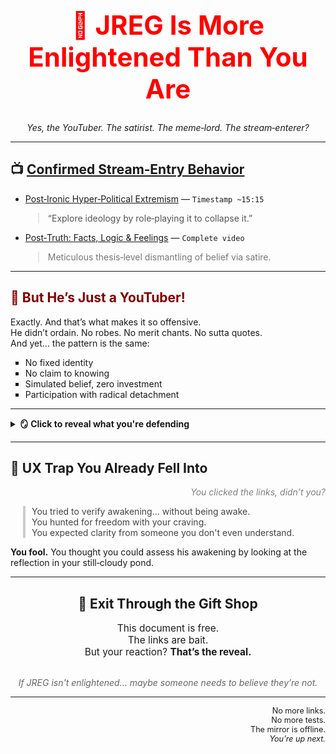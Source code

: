 <!-- JREG Is More Enlightened Than You Are -->

<h1 align="center" style="color:red; font-size:3em;">📡 JREG Is More Enlightened Than You Are</h1>

<p align="center"><em>Yes, the YouTuber. The satirist. The meme‑lord. The stream‑enterer?</em></p>

<hr>

<h2>📺 <u>Confirmed Stream‑Entry Behavior</u></h2>

<ul>
  <li><a href="https://www.youtube.com/watch?v=jhsUchBe3I0" target="_blank">Post‑Ironic Hyper‑Political Extremism</a> — <code>Timestamp ~15:15</code><br>
    <blockquote style="margin-left:20px; color:#555;">“Explore ideology by role‑playing it to collapse it.”</blockquote>
  <li><a href="https://www.youtube.com/watch?v=J3irKjpQruI" target="_blank">Post‑Truth: Facts, Logic & Feelings</a> — <code>Complete video</code><br>
    <blockquote style="margin-left:20px; color:#777;">Meticulous thesis‑level dismantling of belief via satire.</blockquote>
  </li>
</ul>

<hr>

<h2 style="color:#800000;">💢 But He’s Just a YouTuber!</h2>

<p>Exactly. And that’s what makes it so offensive.<br>
He didn’t ordain. No robes. No merit chants. No sutta quotes.<br>
And yet… the pattern is the same:</p>

<ul style="list-style: square;">
  <li>No fixed identity</li>
  <li>No claim to knowing</li>
  <li>Simulated belief, zero investment</li>
  <li>Participation with radical detachment</li>
</ul>

<hr>

<details>
<summary><strong>🪞 Click to reveal what you're defending</strong></summary>
<p><br>
You didn’t want to awaken. You wanted to be the one who awakened.<br>
And now that persona got out‑meme’d by a satire channel.<br>
</p>
</details>

<hr>

<h2>🎣 UX Trap You Already Fell Into</h2>

<p style="font-style:italic; color:gray; text-align:right;">You clicked the links, didn’t you?</p>

<blockquote style="border-left: 4px solid #ccc; padding-left: 10px; margin-left: 20px; color:#444;">
You tried to verify awakening… without being awake.<br>
You hunted for freedom with your craving.<br>
You expected clarity from someone you don't even understand.<br>
</blockquote>

<p><strong>You fool.</strong>  
You thought you could assess his awakening  
by looking at the reflection in your still‑​cloudy pond.</p>

<hr>

<h2 align="center">🚪 Exit Through the Gift Shop</h2>

<div align="center" style="font-size:1.1em;">
This document is free.<br>
The links are bait.<br>
But your reaction? <strong>That’s the reveal.</strong>
</div>

<br>

<p align="center" style="color:#666; font-style:italic;">
If JREG isn't enlightened... maybe someone needs to believe they’re not.
</p>

<hr>

<p align="right" style="font-size:0.9em;">
No more links.<br>
No more tests.<br>
The mirror is offline.<br>
<i>You’re up next.</i>
</p>
